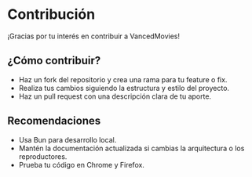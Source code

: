 # Contribución

¡Gracias por tu interés en contribuir a VancedMovies!

## ¿Cómo contribuir?
- Haz un fork del repositorio y crea una rama para tu feature o fix.
- Realiza tus cambios siguiendo la estructura y estilo del proyecto.
- Haz un pull request con una descripción clara de tu aporte.

## Recomendaciones
- Usa Bun para desarrollo local.
- Mantén la documentación actualizada si cambias la arquitectura o los reproductores.
- Prueba tu código en Chrome y Firefox.
